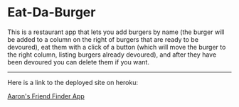 # Eat-Da-Burger

This is a restaurant app that lets you add burgers by name (the burger will be added to a column on the right of burgers that are ready to be devoured), eat them with a click of a button (which will move the burger to the right column, listing burgers already devoured), and after they have been devoured you can delete them if you want.

---

Here is a link to the deployed site on heroku:

[Aaron's Friend Finder App](https://ag-friend-finder.herokuapp.com/)
